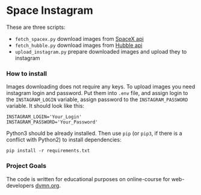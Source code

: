 # Space Instagram

These are three scripts:
- `fetch_spacex.py` download images from [SpaceX api](https://api.spacexdata.com/v3/launches)
- `fetch_hubble.py` download images from [Hubble api](http://hubblesite.org/api/v3/images?page=all)
- `upload_instagram.py` prepare downloaded images and upload they to instagram

### How to install


Images downloading does not require any keys. To upload images you need instagram login and password. Put them into
`.env` file, and assign login to the `INSTAGRAM_LOGIN` variable, assign password to the `INSTAGRAM_PASSWORD` variable.
It should look like this:

```
INSTAGRAM_LOGIN='Your_Login'
INSTAGRAM_PASSWORD='Your_Password'
```

Python3 should be already installed. 
Then use `pip` (or `pip3`, if there is a conflict with Python2) to install dependencies:
```
pip install -r requirements.txt
```

### Project Goals

The code is written for educational purposes on online-course for web-developers [dvmn.org](https://dvmn.org/).